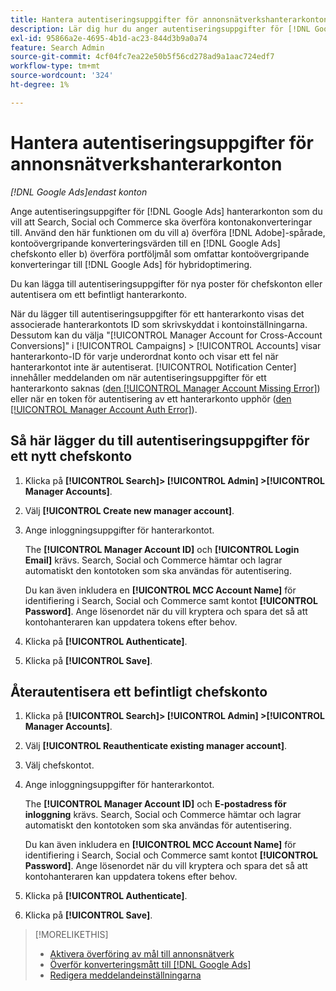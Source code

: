 ```yaml
---
title: Hantera autentiseringsuppgifter för annonsnätverkshanterarkonton
description: Lär dig hur du anger autentiseringsuppgifter för [!DNL Google Ads] chefskonton.
exl-id: 95866a2e-4695-4b1d-ac23-844d3b9a0a74
feature: Search Admin
source-git-commit: 4cf04fc7ea22e50b5f56cd278ad9a1aac724edf7
workflow-type: tm+mt
source-wordcount: '324'
ht-degree: 1%

---
```


# Hantera autentiseringsuppgifter för annonsnätverkshanterarkonton

*[!DNL Google Ads]endast konton*

Ange autentiseringsuppgifter för [!DNL Google Ads] hanterarkonton som du vill att Search, Social och Commerce ska överföra kontonakonverteringar till. Använd den här funktionen om du vill a) överföra [!DNL Adobe]-spårade, kontoövergripande konverteringsvärden till en [!DNL Google Ads] chefskonto eller b) överföra portföljmål som omfattar kontoövergripande konverteringar till [!DNL Google Ads] för hybridoptimering.

<!-- [Maybe later: and c) sync conversion value rules for accounts that use cross-account conversion tracking with Google Ads.] -->

Du kan lägga till autentiseringsuppgifter för nya poster för chefskonton eller autentisera om ett befintligt hanterarkonto.

När du lägger till autentiseringsuppgifter för ett hanterarkonto visas det associerade hanterarkontots ID som skrivskyddat i kontoinställningarna. Dessutom kan du välja &quot;[!UICONTROL Manager Account for Cross-Account Conversions]&quot; i [!UICONTROL Campaigns] > [!UICONTROL Accounts] visar hanterarkonto-ID för varje underordnat konto och visar ett fel när hanterarkontot inte är autentiserat. [!UICONTROL Notification Center] innehåller meddelanden om när autentiseringsuppgifter för ett hanterarkonto saknas ([den [!UICONTROL Manager Account Missing Error]](/help/search-social-commerce/notifications/notification-about.md)) eller när en token för autentisering av ett hanterarkonto upphör ([den [!UICONTROL Manager Account Auth Error]](/help/search-social-commerce/notifications/notification-about.md)).

## Så här lägger du till autentiseringsuppgifter för ett nytt chefskonto

1. Klicka på **[!UICONTROL Search]> [!UICONTROL Admin] >[!UICONTROL Manager Accounts]**.

1. Välj **[!UICONTROL Create new manager account]**.

1. Ange inloggningsuppgifter för hanterarkontot.

   The **[!UICONTROL Manager Account ID]** och **[!UICONTROL Login Email]** krävs. Search, Social och Commerce hämtar och lagrar automatiskt den kontotoken som ska användas för autentisering.

   Du kan även inkludera en **[!UICONTROL MCC Account Name]** för identifiering i Search, Social och Commerce samt kontot **[!UICONTROL Password]**. Ange lösenordet när du vill kryptera och spara det så att kontohanteraren kan uppdatera tokens efter behov.

1. Klicka på **[!UICONTROL Authenticate]**.

1. Klicka på **[!UICONTROL Save]**.

## Återautentisera ett befintligt chefskonto

1. Klicka på **[!UICONTROL Search]> [!UICONTROL Admin] >[!UICONTROL Manager Accounts]**.

1. Välj **[!UICONTROL Reauthenticate existing manager account]**.

1. Välj chefskontot.

1. Ange inloggningsuppgifter för hanterarkontot.

   The **[!UICONTROL Manager Account ID]** och **E-postadress för inloggning** krävs. Search, Social och Commerce hämtar och lagrar automatiskt den kontotoken som ska användas för autentisering.

   Du kan även inkludera en **[!UICONTROL MCC Account Name]** för identifiering i Search, Social och Commerce samt kontot **[!UICONTROL Password]**. Ange lösenordet när du vill kryptera och spara det så att kontohanteraren kan uppdatera tokens efter behov.

1. Klicka på **[!UICONTROL Authenticate]**.

1. Klicka på **[!UICONTROL Save]**.

>[!MORELIKETHIS]
>
>* [Aktivera överföring av mål till annonsnätverk](/help/search-social-commerce/tools/objective-upload-to-networks.md)
>* [Överför konverteringsmått till [!DNL Google Ads]](/help/search-social-commerce/tools/conversion-metrics-upload-to-google.md)
>* [Redigera meddelandeinställningarna](/help/search-social-commerce/notifications/notification-edit.md)
